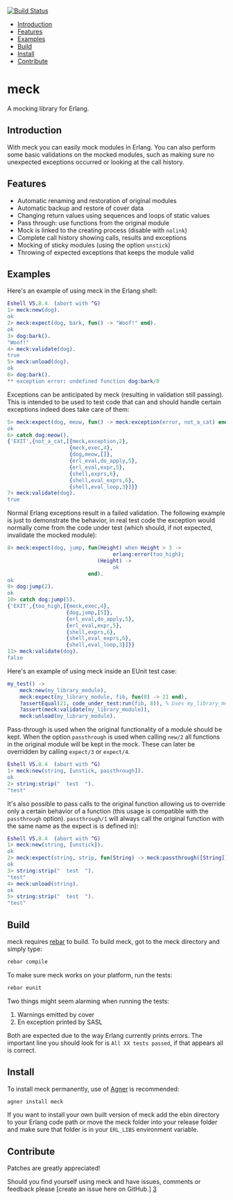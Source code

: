 [![Build
Status](https://secure.travis-ci.org/asynchrony/meck.png)](http://travis-ci.org/asynchrony/meck)

  * [Introduction](#introduction)
  * [Features](#features)
  * [Examples](#examples)
  * [Build](#build)
  * [Install](#install)
  * [Contribute](#contribute)

meck
====
A mocking library for Erlang.


<a name='introduction'>

Introduction
------------

With meck you can easily mock modules in Erlang. You can also perform
some basic validations on the mocked modules, such as making sure no
unexpected exceptions occurred or looking at the call history.


<a name='features'>

Features
--------

  * Automatic renaming and restoration of original modules
  * Automatic backup and restore of cover data
  * Changing return values using sequences and loops of static values
  * Pass through: use functions from the original module
  * Mock is linked to the creating process (disable with `nolink`)
  * Complete call history showing calls, results and exceptions
  * Mocking of sticky modules (using the option `unstick`)
  * Throwing of expected exceptions that keeps the module valid


<a name='examples'>

Examples
--------
Here's an example of using meck in the Erlang shell:

```erl
Eshell V5.8.4  (abort with ^G)
1> meck:new(dog).
ok
2> meck:expect(dog, bark, fun() -> "Woof!" end).
ok
3> dog:bark().
"Woof!"
4> meck:validate(dog).
true
5> meck:unload(dog).
ok
6> dog:bark().
** exception error: undefined function dog:bark/0
```

Exceptions can be anticipated by meck (resulting in validation still
passing). This is intended to be used to test code that can and should
handle certain exceptions indeed does take care of them:

```erl
5> meck:expect(dog, meow, fun() -> meck:exception(error, not_a_cat) end).
ok
6> catch dog:meow().
{'EXIT',{not_a_cat,[{meck,exception,2},
                    {meck,exec,4},
                    {dog,meow,[]},
                    {erl_eval,do_apply,5},
                    {erl_eval,expr,5},
                    {shell,exprs,6},
                    {shell,eval_exprs,6},
                    {shell,eval_loop,3}]}}
7> meck:validate(dog).
true
```

Normal Erlang exceptions result in a failed validation. The following
example is just to demonstrate the behavior, in real test code the
exception would normally come from the code under test (which should,
if not expected, invalidate the mocked module):

```erl
8> meck:expect(dog, jump, fun(Height) when Height > 3 ->
                                  erlang:error(too_high);
                             (Height) ->
                                  ok
                          end).
ok
9> dog:jump(2).
ok
10> catch dog:jump(5).
{'EXIT',{too_high,[{meck,exec,4},
                   {dog,jump,[5]},
                   {erl_eval,do_apply,5},
                   {erl_eval,expr,5},
                   {shell,exprs,6},
                   {shell,eval_exprs,6},
                   {shell,eval_loop,3}]}}
11> meck:validate(dog).
false
```

Here's an example of using meck inside an EUnit test case:

```erlang
my_test() ->
    meck:new(my_library_module),
    meck:expect(my_library_module, fib, fun(8) -> 21 end),
    ?assertEqual(21, code_under_test:run(fib, 8)), % Uses my_library_module
    ?assert(meck:validate(my_library_module)),
    meck:unload(my_library_module).
```

Pass-through is used when the original functionality of a module
should be kept. When the option `passthrough` is used when calling
`new/2` all functions in the original module will be kept in the
mock. These can later be overridden by calling `expect/3` or
`expect/4`.

```erl
Eshell V5.8.4  (abort with ^G)
1> meck:new(string, [unstick, passthrough]).
ok
2> string:strip("  test  ").
"test"
```

It's also possible to pass calls to the original function allowing us
to override only a certain behavior of a function (this usage is
compatible with the `passthrough` option). `passthrough/1` will always
call the original function with the same name as the expect is is
defined in):

```erl
Eshell V5.8.4  (abort with ^G)
1> meck:new(string, [unstick]).
ok
2> meck:expect(string, strip, fun(String) -> meck:passthrough([String]) end).
ok
3> string:strip("  test  ").
"test"
4> meck:unload(string).
ok
5> string:strip("  test  ").
"test"
```

<a name='build'>

Build
-----

meck requires [rebar][1] to build. To build meck, got to the meck
directory and simply type:

```sh
rebar compile
```

To make sure meck works on your platform, run the tests:

```sh
rebar eunit
```

Two things might seem alarming when running the tests:

  1. Warnings emitted by cover
  2. En exception printed by SASL

Both are expected due to the way Erlang currently prints errors. The
important line you should look for is `All XX tests passed`, if that
appears all is correct.


<a name='install'>

Install
-------

To install meck permanently, use of [Agner][2] is recommended:

```sh
agner install meck
```

If you want to install your own built version of meck add the ebin
directory to your Erlang code path or move the meck folder into your
release folder and make sure that folder is in your `ERL_LIBS`
environment variable.


<a name='contribute'>

Contribute
----------

Patches are greatly appreciated!

Should you find yourself using meck and have issues, comments or
feedback please [create an issue here on GitHub.] [3]

  [1]: https://github.com/basho/rebar "Rebar - A build tool for Erlang"
  [2]: http://erlagner.org/ "Agner - Erlang Package Index & Package Manager"
  [3]: http://github.com/eproxus/meck/issues "meck issues"
